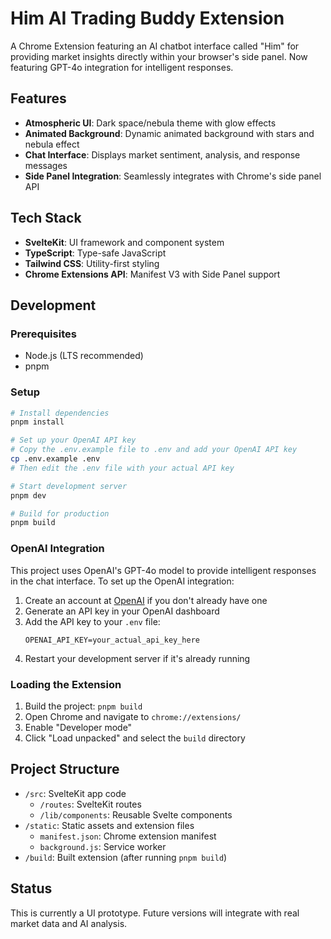 # Him AI Trading Buddy Extension

A Chrome Extension featuring an AI chatbot interface called "Him" for providing market insights directly within your browser's side panel. Now featuring GPT-4o integration for intelligent responses.

## Features

- **Atmospheric UI**: Dark space/nebula theme with glow effects
- **Animated Background**: Dynamic animated background with stars and nebula effect
- **Chat Interface**: Displays market sentiment, analysis, and response messages
- **Side Panel Integration**: Seamlessly integrates with Chrome's side panel API

## Tech Stack

- **SvelteKit**: UI framework and component system
- **TypeScript**: Type-safe JavaScript
- **Tailwind CSS**: Utility-first styling
- **Chrome Extensions API**: Manifest V3 with Side Panel support

## Development

### Prerequisites

- Node.js (LTS recommended)
- pnpm

### Setup

```bash
# Install dependencies
pnpm install

# Set up your OpenAI API key
# Copy the .env.example file to .env and add your OpenAI API key
cp .env.example .env
# Then edit the .env file with your actual API key

# Start development server
pnpm dev

# Build for production
pnpm build
```

### OpenAI Integration

This project uses OpenAI's GPT-4o model to provide intelligent responses in the chat interface. To set up the OpenAI integration:

1. Create an account at [OpenAI](https://openai.com) if you don't already have one
2. Generate an API key in your OpenAI dashboard
3. Add the API key to your `.env` file:
   ```
   OPENAI_API_KEY=your_actual_api_key_here
   ```
4. Restart your development server if it's already running

### Loading the Extension

1. Build the project: `pnpm build`
2. Open Chrome and navigate to `chrome://extensions/`
3. Enable "Developer mode"
4. Click "Load unpacked" and select the `build` directory

## Project Structure

- `/src`: SvelteKit app code
  - `/routes`: SvelteKit routes
  - `/lib/components`: Reusable Svelte components
- `/static`: Static assets and extension files
  - `manifest.json`: Chrome extension manifest
  - `background.js`: Service worker
- `/build`: Built extension (after running `pnpm build`)

## Status

This is currently a UI prototype. Future versions will integrate with real market data and AI analysis.
